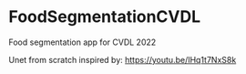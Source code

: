 # FoodSegmentationCVDL
Food segmentation app for CVDL 2022

Unet from scratch inspired by: https://youtu.be/IHq1t7NxS8k
